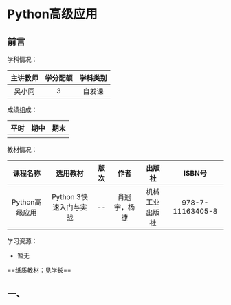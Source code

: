 # Python高级应用

## 前言

学科情况：

| 主讲教师 | 学分配额 | 学科类别 |
| :------: | :------: | :------: |
|  吴小同  |    3     |  自发课  |

成绩组成：

| 平时 | 期中 | 期末 |
| :--: | :--: | :--: |
|      |      |      |

教材情况：

|    课程名称    |        选用教材        | 版次 |     作者     |     出版社     |      ISBN号      |
| :------------: | :--------------------: | :--: | :----------: | :------------: | :--------------: |
| Python高级应用 | Python 3快速入门与实战 |  --  | 肖冠宇，杨捷 | 机械工业出版社 | 978-7-11163405-8 |

学习资源：

- 暂无

==纸质教材：见学长==

## 一、

